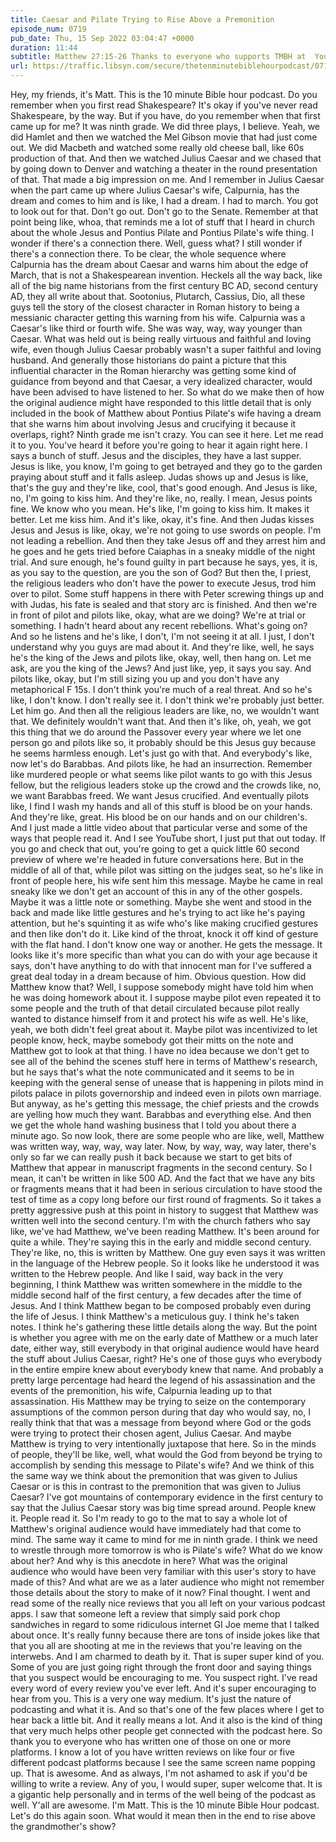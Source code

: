 ```yaml
---
title: Caesar and Pilate Trying to Rise Above a Premonition
episode_num: 0719
pub_date: Thu, 15 Sep 2022 03:04:47 +0000
duration: 11:44
subtitle: Matthew 27:15-26 Thanks to everyone who supports TMBH at  You're the reason we can all do this together!  Music written and performed by .
url: https://traffic.libsyn.com/secure/thetenminutebiblehourpodcast/0719_-_Caesar_and_Pilate_Trying_to_Rise_Above_a_Premonition.mp3
---
```


 Hey, my friends, it's Matt. This is the 10 minute Bible hour podcast. Do you remember when you first read Shakespeare? It's okay if you've never read Shakespeare, by the way. But if you have, do you remember when that first came up for me? It was ninth grade. We did three plays, I believe. Yeah, we did Hamlet and then we watched the Mel Gibson movie that had just come out. We did Macbeth and watched some really old cheese ball, like 60s production of that. And then we watched Julius Caesar and we chased that by going down to Denver and watching a theater in the round presentation of that. That made a big impression on me. And I remember in Julius Caesar when the part came up where Julius Caesar's wife, Calpurnia, has the dream and comes to him and is like, I had a dream. I had to march. You got to look out for that. Don't go out. Don't go to the Senate. Remember at that point being like, whoa, that reminds me a lot of stuff that I heard in church about the whole Jesus and Pontius Pilate and Pontius Pilate's wife thing. I wonder if there's a connection there. Well, guess what? I still wonder if there's a connection there. To be clear, the whole sequence where Calpurnia has the dream about Caesar and warns him about the edge of March, that is not a Shakespearean invention. Heckels all the way back, like all of the big name historians from the first century BC AD, second century AD, they all write about that. Sootonius, Plutarch, Cassius, Dio, all these guys tell the story of the closest character in Roman history to being a messianic character getting this warning from his wife. Calpurnia was a Caesar's like third or fourth wife. She was way, way, way younger than Caesar. What was held out is being really virtuous and faithful and loving wife, even though Julius Caesar probably wasn't a super faithful and loving husband. And generally those historians do paint a picture that this influential character in the Roman hierarchy was getting some kind of guidance from beyond and that Caesar, a very idealized character, would have been advised to have listened to her. So what do we make then of how the original audience might have responded to this little detail that is only included in the book of Matthew about Pontius Pilate's wife having a dream that she warns him about involving Jesus and crucifying it because it overlaps, right? Ninth grade me isn't crazy. You can see it here. Let me read it to you. You've heard it before you're going to hear it again right here. I says a bunch of stuff. Jesus and the disciples, they have a last supper. Jesus is like, you know, I'm going to get betrayed and they go to the garden praying about stuff and it falls asleep. Judas shows up and Jesus is like, that's the guy and they're like, cool, that's good enough. And Jesus is like, no, I'm going to kiss him. And they're like, no, really. I mean, Jesus points fine. We know who you mean. He's like, I'm going to kiss him. It makes it better. Let me kiss him. And it's like, okay, it's fine. And then Judas kisses Jesus and Jesus is like, okay, we're not going to use swords on people. I'm not leading a rebellion. And then they take Jesus off and they arrest him and he goes and he gets tried before Caiaphas in a sneaky middle of the night trial. And sure enough, he's found guilty in part because he says, yes, it is, as you say to the question, are you the son of God? But then the, I priest, the religious leaders who don't have the power to execute Jesus, trod him over to pilot. Some stuff happens in there with Peter screwing things up and with Judas, his fate is sealed and that story arc is finished. And then we're in front of pilot and pilots like, okay, what are we doing? We're at trial or something. I hadn't heard about any recent rebellions. What's going on? And so he listens and he's like, I don't, I'm not seeing it at all. I just, I don't understand why you guys are mad about it. And they're like, well, he says he's the king of the Jews and pilots like, okay, well, then hang on. Let me ask, are you the king of the Jews? And just like, yep, it says you say. And pilots like, okay, but I'm still sizing you up and you don't have any metaphorical F 15s. I don't think you're much of a real threat. And so he's like, I don't know. I don't really see it. I don't think we're probably just better. Let him go. And then all the religious leaders are like, no, we wouldn't want that. We definitely wouldn't want that. And then it's like, oh, yeah, we got this thing that we do around the Passover every year where we let one person go and pilots like so, it probably should be this Jesus guy because he seems harmless enough. Let's just go with that. And everybody's like, now let's do Barabbas. And pilots like, he had an insurrection. Remember like murdered people or what seems like pilot wants to go with this Jesus fellow, but the religious leaders stoke up the crowd and the crowds like, no, we want Barabbas freed. We want Jesus crucified. And eventually pilots like, I find I wash my hands and all of this stuff is blood be on your hands. And they're like, great. His blood be on our hands and on our children's. And I just made a little video about that particular verse and some of the ways that people read it. And I see YouTube short, I just put that out today. If you go and check that out, you're going to get a quick little 60 second preview of where we're headed in future conversations here. But in the middle of all of that, while pilot was sitting on the judges seat, so he's like in front of people here, his wife sent him this message. Maybe he came in real sneaky like we don't get an account of this in any of the other gospels. Maybe it was a little note or something. Maybe she went and stood in the back and made like little gestures and he's trying to act like he's paying attention, but he's squinting it as wife who's like making crucified gestures and then like don't do it. Like kind of the throat, knock it off kind of gesture with the flat hand. I don't know one way or another. He gets the message. It looks like it's more specific than what you can do with your age because it says, don't have anything to do with that innocent man for I've suffered a great deal today in a dream because of him. Obvious question. How did Matthew know that? Well, I suppose somebody might have told him when he was doing homework about it. I suppose maybe pilot even repeated it to some people and the truth of that detail circulated because pilot really wanted to distance himself from it and protect his wife as well. He's like, yeah, we both didn't feel great about it. Maybe pilot was incentivized to let people know, heck, maybe somebody got their mitts on the note and Matthew got to look at that thing. I have no idea because we don't get to see all of the behind the scenes stuff here in terms of Matthew's research, but he says that's what the note communicated and it seems to be in keeping with the general sense of unease that is happening in pilots mind in pilots palace in pilots governorship and indeed even in pilots own marriage. But anyway, as he's getting this message, the chief priests and the crowds are yelling how much they want. Barabbas and everything else. And then we get the whole hand washing business that I told you about there a minute ago. So now look, there are some people who are like, well, Matthew was written way, way, way, way later. Now, by way, way, way later, there's only so far we can really push it back because we start to get bits of Matthew that appear in manuscript fragments in the second century. So I mean, it can't be written in like 500 AD. And the fact that we have any bits or fragments means that it had been in serious circulation to have stood the test of time as a copy long before our first round of fragments. So it takes a pretty aggressive push at this point in history to suggest that Matthew was written well into the second century. I'm with the church fathers who say like, we've had Matthew, we've been reading Matthew. It's been around for quite a while. They're saying this in the early and middle second century. They're like, no, this is written by Matthew. One guy even says it was written in the language of the Hebrew people. So it looks like he understood it was written to the Hebrew people. And like I said, way back in the very beginning, I think Matthew was written somewhere in the middle to the middle second half of the first century, a few decades after the time of Jesus. And I think Matthew began to be composed probably even during the life of Jesus. I think Matthew's a meticulous guy. I think he's taken notes. I think he's gathering these little details along the way. But the point is whether you agree with me on the early date of Matthew or a much later date, either way, still everybody in that original audience would have heard the stuff about Julius Caesar, right? He's one of those guys who everybody in the entire empire knew about everybody knew that name. And probably a pretty large percentage had heard the legend of his assassination and the events of the premonition, his wife, Calpurnia leading up to that assassination. His Matthew may be trying to seize on the contemporary assumptions of the common person during that day who would say, no, I really think that that was a message from beyond where God or the gods were trying to protect their chosen agent, Julius Caesar. And maybe Matthew is trying to very intentionally juxtapose that here. So in the minds of people, they'll be like, well, what would the God from beyond be trying to accomplish by sending this message to Pilate's wife? And we think of this the same way we think about the premonition that was given to Julius Caesar or is this in contrast to the premonition that was given to Julius Caesar? I've got mountains of contemporary evidence in the first century to say that the Julius Caesar story was big time spread around. People knew it. People read it. So I'm ready to go to the mat to say a whole lot of Matthew's original audience would have immediately had that come to mind. The same way it came to mind for me in ninth grade. I think we need to wrestle through more tomorrow is who is Pilate's wife? What do we know about her? And why is this anecdote in here? What was the original audience who would have been very familiar with this user's story to have made of this? And what are we as a later audience who might not remember those details about the story to make of it now? Final thought. I went and read some of the really nice reviews that you all left on your various podcast apps. I saw that someone left a review that simply said pork chop sandwiches in regard to some ridiculous internet GI Joe meme that I talked about once. It's really funny because there are tons of inside jokes like that that you all are shooting at me in the reviews that you're leaving on the interwebs. And I am charmed to death by it. That is super super kind of you. Some of you are just going right through the front door and saying things that you suspect would be encouraging to me. You suspect right. I've read every word of every review you've ever left. And it's super encouraging to hear from you. This is a very one way medium. It's just the nature of podcasting and what it is. And so that's one of the few places where I get to hear back a little bit. And it really means a lot. And it also is the kind of thing that very much helps other people get connected with the podcast here. So thank you to everyone who has written one of those on one or more platforms. I know a lot of you have written reviews on like four or five different podcast platforms because I see the same screen name popping up. That is awesome. And as always, I'm not ashamed to ask if you'd be willing to write a review. Any of you, I would super, super welcome that. It is a gigantic help personally and in terms of the well being of the podcast as well. Y'all are awesome. I'm Matt. This is the 10 minute Bible Hour podcast. Let's do this again soon. What would it mean then in the end to rise above the grandmother's show?